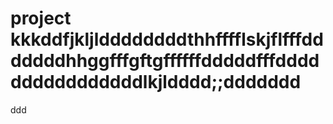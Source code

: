 # project kkkddfjkljlddddddddthhfffflskjflfffdddddddhhggfffgftgffffffdddddfffddddddddddddddddlkjldddd;;ddddddd
ddd